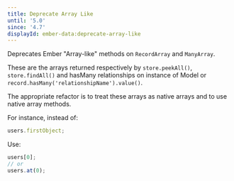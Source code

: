 ```yaml
---
title: Deprecate Array Like
until: '5.0'
since: '4.7'
displayId: ember-data:deprecate-array-like
---
```


Deprecates Ember "Array-like" methods on `RecordArray` and `ManyArray`.

These are the arrays returned respectively by `store.peekAll()`, `store.findAll()` and hasMany relationships on instance of Model or `record.hasMany('relationshipName').value()`.

The appropriate refactor is to treat these arrays as native arrays and to use native array methods.

For instance, instead of:

```js
users.firstObject;
```

Use:

```js
users[0];
// or
users.at(0);
```
